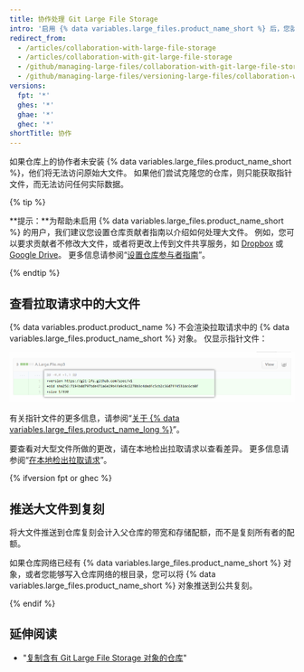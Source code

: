 ```yaml
---
title: 协作处理 Git Large File Storage
intro: '启用 {% data variables.large_files.product_name_short %} 后，您就可以像使用 Git 管理的任何文件一样获取、修改和推送大文件。 但是，没有 {% data variables.large_files.product_name_short %} 的用户将经历不同的工作流程。'
redirect_from:
  - /articles/collaboration-with-large-file-storage
  - /articles/collaboration-with-git-large-file-storage
  - /github/managing-large-files/collaboration-with-git-large-file-storage
  - /github/managing-large-files/versioning-large-files/collaboration-with-git-large-file-storage
versions:
  fpt: '*'
  ghes: '*'
  ghae: '*'
  ghec: '*'
shortTitle: 协作
---
```


如果仓库上的协作者未安装 {% data variables.large_files.product_name_short %}，他们将无法访问原始大文件。 如果他们尝试克隆您的仓库，则只能获取指针文件，而无法访问任何实际数据。

{% tip %}

**提示：**为帮助未启用 {% data variables.large_files.product_name_short %} 的用户，我们建议您设置仓库贡献者指南以介绍如何处理大文件。 例如，您可以要求贡献者不修改大文件，或者将更改上传到文件共享服务，如 [Dropbox](http://www.dropbox.com/) 或 <a href="https://drive.google.com/" data-proofer-ignore>Google Drive</a>。 更多信息请参阅“[设置仓库参与者指南](/communities/setting-up-your-project-for-healthy-contributions/setting-guidelines-for-repository-contributors)”。

{% endtip %}

## 查看拉取请求中的大文件

{% data variables.product.product_name %} 不会渲染拉取请求中的 {% data variables.large_files.product_name_short %} 对象。 仅显示指针文件：

![大文件的示例 PR](/assets/images/help/large_files/large_files_pr.png)

有关指针文件的更多信息，请参阅“[关于 {% data variables.large_files.product_name_long %}](/github/managing-large-files/about-git-large-file-storage#pointer-file-format)”。

要查看对大型文件所做的更改，请在本地检出拉取请求以查看差异。 更多信息请参阅“[在本地检出拉取请求](/github/collaborating-with-pull-requests/reviewing-changes-in-pull-requests/checking-out-pull-requests-locally)”。

{% ifversion fpt or ghec %}

## 推送大文件到复刻

将大文件推送到仓库复刻会计入父仓库的带宽和存储配额，而不是复刻所有者的配额。

如果仓库网络已经有 {% data variables.large_files.product_name_short %} 对象，或者您能够写入仓库网络的根目录，您可以将 {% data variables.large_files.product_name_short %} 对象推送到公共复刻。

{% endif %}

## 延伸阅读

- "[复制含有 Git Large File Storage 对象的仓库](/articles/duplicating-a-repository/#mirroring-a-repository-that-contains-git-large-file-storage-objects)"
